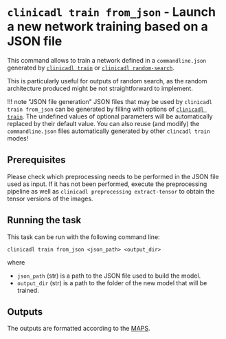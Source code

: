 # `clinicadl train from_json` - Launch a new network training based on a JSON file

This command allows to train a network defined in a `commandline.json` generated by 
[`clinicadl train`](Introduction.md) or 
[`clinicadl random-search`](../RandomSearch.md).

This is particularly useful for outputs of random search, as the random architecture
produced might be not straightforward to implement.

!!! note "JSON file generation"
    JSON files that may be used by `clinicadl train from_json` can be generated
    by filling with options of [`clinicadl train`](Introduction.md).
    The undefined values of optional parameters will be automatically replaced by their default value.
    You can also reuse (and modify) the `commandline.json` files automatically generated by other `clincadl train`
    modes!

## Prerequisites

Please check which preprocessing needs to be performed in the JSON file used as input. 
If it has not been performed, execute the preprocessing pipeline as well as `clinicadl
preprocessing extract-tensor` to obtain the tensor versions of the images.

## Running the task
This task can be run with the following command line:
```Text
clinicadl train from_json <json_path> <output_dir>

```
where 
- `json_path` (str) is a path to the JSON file used to build the model.
- `output_dir` (str) is a path to the folder of the new model that will be trained.

## Outputs

The outputs are formatted according to the [MAPS](../Introduction.md).
